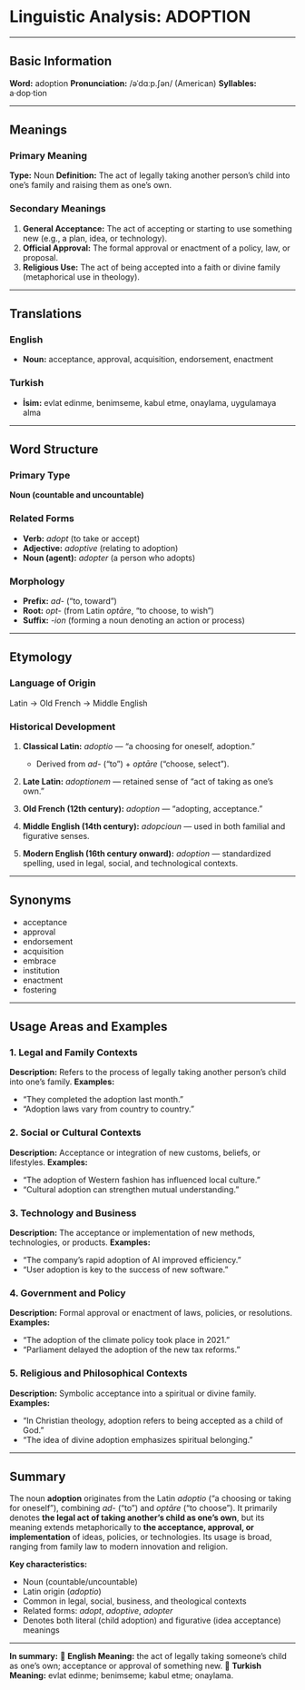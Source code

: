# Linguistic Analysis: ADOPTION

---

## Basic Information

**Word:** adoption
**Pronunciation:** /əˈdɑːp.ʃən/ (American)
**Syllables:** a·dop·tion

---

## Meanings

### Primary Meaning

**Type:** Noun
**Definition:** The act of legally taking another person’s child into one’s family and raising them as one’s own.

### Secondary Meanings

1. **General Acceptance:** The act of accepting or starting to use something new (e.g., a plan, idea, or technology).
2. **Official Approval:** The formal approval or enactment of a policy, law, or proposal.
3. **Religious Use:** The act of being accepted into a faith or divine family (metaphorical use in theology).

---

## Translations

### English

- **Noun:** acceptance, approval, acquisition, endorsement, enactment

### Turkish

- **İsim:** evlat edinme, benimseme, kabul etme, onaylama, uygulamaya alma

---

## Word Structure

### Primary Type

**Noun (countable and uncountable)**

### Related Forms

- **Verb:** _adopt_ (to take or accept)
- **Adjective:** _adoptive_ (relating to adoption)
- **Noun (agent):** _adopter_ (a person who adopts)

### Morphology

- **Prefix:** _ad-_ (“to, toward”)
- **Root:** _opt-_ (from Latin _optāre_, “to choose, to wish”)
- **Suffix:** _-ion_ (forming a noun denoting an action or process)

---

## Etymology

### Language of Origin

Latin → Old French → Middle English

### Historical Development

1. **Classical Latin:** _adoptio_ — “a choosing for oneself, adoption.”

   - Derived from _ad-_ (“to”) + _optāre_ (“choose, select”).

2. **Late Latin:** _adoptionem_ — retained sense of “act of taking as one’s own.”
3. **Old French (12th century):** _adoption_ — “adopting, acceptance.”
4. **Middle English (14th century):** _adopcioun_ — used in both familial and figurative senses.
5. **Modern English (16th century onward):** _adoption_ — standardized spelling, used in legal, social, and technological contexts.

---

## Synonyms

- acceptance
- approval
- endorsement
- acquisition
- embrace
- institution
- enactment
- fostering

---

## Usage Areas and Examples

### 1. **Legal and Family Contexts**

**Description:** Refers to the process of legally taking another person’s child into one’s family.
**Examples:**

- “They completed the adoption last month.”
- “Adoption laws vary from country to country.”

### 2. **Social or Cultural Contexts**

**Description:** Acceptance or integration of new customs, beliefs, or lifestyles.
**Examples:**

- “The adoption of Western fashion has influenced local culture.”
- “Cultural adoption can strengthen mutual understanding.”

### 3. **Technology and Business**

**Description:** The acceptance or implementation of new methods, technologies, or products.
**Examples:**

- “The company’s rapid adoption of AI improved efficiency.”
- “User adoption is key to the success of new software.”

### 4. **Government and Policy**

**Description:** Formal approval or enactment of laws, policies, or resolutions.
**Examples:**

- “The adoption of the climate policy took place in 2021.”
- “Parliament delayed the adoption of the new tax reforms.”

### 5. **Religious and Philosophical Contexts**

**Description:** Symbolic acceptance into a spiritual or divine family.
**Examples:**

- “In Christian theology, adoption refers to being accepted as a child of God.”
- “The idea of divine adoption emphasizes spiritual belonging.”

---

## Summary

The noun **adoption** originates from the Latin _adoptio_ (“a choosing or taking for oneself”), combining _ad-_ (“to”) and _optāre_ (“to choose”). It primarily denotes **the legal act of taking another’s child as one’s own**, but its meaning extends metaphorically to **the acceptance, approval, or implementation** of ideas, policies, or technologies. Its usage is broad, ranging from family law to modern innovation and religion.

**Key characteristics:**

- Noun (countable/uncountable)
- Latin origin (_adoptio_)
- Common in legal, social, business, and theological contexts
- Related forms: _adopt_, _adoptive_, _adopter_
- Denotes both literal (child adoption) and figurative (idea acceptance) meanings

---

**In summary:**
🔹 **English Meaning:** the act of legally taking someone’s child as one’s own; acceptance or approval of something new.
🔹 **Turkish Meaning:** evlat edinme; benimseme; kabul etme; onaylama.
